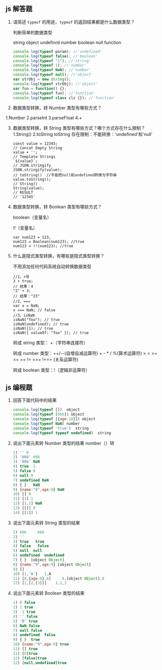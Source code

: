 ## js 解答题

1. 请简述 `typeof` 的用途，`typeof` 的返回结果都是什么数据类型？

   判断简单的数据类型

   string object undefinrd number boolean null function

   ```js
   console.log(typeof param); //'undefined'
   console.log(typeof false); //'boolean'
   console.log(typeof "1"); //'string'
   console.log(typeof 1); //'number'
   console.log(typeof NaN); //'number'
   console.log(typeof null); //'object'
   var strObj = new String();
   console.log(typeof strObj); //'object'
   var fun = function() {};
   console.log(typeof fun); //'function'
   console.log(typeof class clz {}); //'function'
   ```

2) 数据类型转换，转 Number 类型有哪些方式？

1.Number
2.parseInt
3.parseFloat
4.+

3. 数据类型转换，转 String 类型有哪些方式？哪个方式存在什么限制？
   1.String()
   2.toString
   toString 存在限制：不能转换：'undefined'和'null'

   ```
   const value = 12345;
   // Concat Empty String
   value + '';
   // Template Strings
   `${value}`;
   // JSON.stringify
   JSON.stringify(value);
   // toString()  //不能把null和undefined转换为字符串
   value.toString();
   // String()
   String(value);
   // RESULT
   // '12345'
   ```

4) 数据类型转换，转 Boolean 类型有哪些方式？

   boolean（变量名）

   !!（变量名）

   ```
   var num123 = 123,
   num123 = Boolean(num123); //true
   num123 = !!(num123); //true
   ```

5. 什么是隐式类型转换，有哪些是隐式类型转换？

   不用添加任何代码系统自动转换数据类型

   ```
   //1、+号
   3 + true;
   // 结果：4
   "2" + 3;
   // 结果："23"
   //2、===
   var x = NaN;
   x === NaN; // false
   //3、isNaN
   isNaN("foo"); // true
   isNaN(undefined); // true
   isNaN({}); // true
   isNaN({ valueOf: "foo" }); // true
   ```

   转成 string 类型： +（字符串连接符）

   转成 number 类型：++/--(自增自减运算符) + - \* / %(算术运算符) > < >= <= == != === !=== (关系运算符)

   转成 boolean 类型：!（逻辑非运算符）

## js 编程题

1. 回答下面代码中的结果

   ```js
   console.log(typeof [])  object
   console.log(typeof [666]) object
   console.log(typeof [{age:18}]) object
   console.log(typeof NaN) number
   console.log(typeof 'true')  string
   console.log(typeof typeof undefined)  string
   ```

2. 说出下面元素转 Number 类型的结果 number（）转

   ```js
   1) '' 0
   2) '666' 666
   3) '88&' NaN
   4) true  1
   5) false 0
   6) null 0
   7) undefined NaN
   8) { }   NaN
   9) {name:"9",age:9} NaN
   10) [] 0
   11) [1] 1
   12) [1,1] NaN
   13) [[]] 0
   14) [[1]] 1
   ```

3. 说出下面元素转 String 类型的结果

   ```js
   1) 666     666
   2) ''
   3) true   true
   4) false   false
   5) null  null
   6) undefined  undefined
   7) { }  [object Object]
   8) {name:"9",age:9} [object Object]
   9) []
   10) [1,'A']   1,A
   11) [8,{age:8},8]     8,[object Object],8
   12) [1,[2,[3]]]    1,2,3
   ```

4. 说出下面元素转 Boolean 类型的结果

   ```js
   1) 0 false
   2) 1 true
   3) -1 true
   4) '' false
   5) '0' true
   6) NaN false
   7) null false
   8) undefined  false
   9) { }  true
   10) {name:"9",age:9} true
   11) [] true
   11) [0]true
   12) [false]true
   12) [null,undefined]true
   ```
